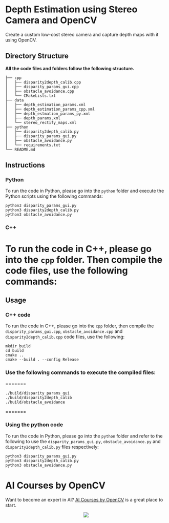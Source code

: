 # Depth Estimation using Stereo Camera and OpenCV

Create a custom low-cost stereo camera and capture depth maps with it using OpenCV.

## Directory Structure
**All the code files and folders follow the following structure.**

```
├── cpp
│   ├── disparity2depth_calib.cpp
│   ├── disparity_params_gui.cpp
│   ├── obstacle_avoidance.cpp
│   └── CMakeLists.txt
├── data
│   ├── depth_estimation_params.xml
│   ├── depth_estimation_params_cpp.xml
│   ├── depth_estmation_params_py.xml
│   ├── depth_params.xml
│   └── stereo_rectify_maps.xml
├── python
│   ├── disparity2depth_calib.py
│   ├── disparity_params_gui.py
│   ├── obstacle_avoidance.py
│   └── requirements.txt
└── README.md
```

## Instructions

### Python

To run the code in Python, please go into the `python` folder and execute the Python scripts using the following commands:

```shell
python3 disparity_params_gui.py
python3 disparity2depth_calib.py
python3 obstacle_avoidance.py
```

### C++

To run the code in C++, please go into the `cpp` folder. Then compile the code files, use the following commands:
=======
## Usage

### C++ code

To run the code in C++, please go into the `cpp` folder, then compile the `disparity_params_gui.cpp`, `obstacle_avoidance.cpp` and `disparity2depth_calib.cpp` code files, use the following:

```shell
mkdir build
cd build
cmake ..
cmake --build . --config Release
```

### Use the following commands to execute the compiled files:
=======


```shell
./build/disparity_params_gui
./build/disparity2depth_calib
./build/obstacle_avoidance
```


=======
### Using the python code

To run the code in Python, please go into the `python` folder and refer to the following to use the `disparity_params_gui.py`, `obstacle_avoidance.py` and `disparity2depth_calib.py` files respectively:

```shell
python3 disparity_params_gui.py
python3 disparity2depth_calib.py
python3 obstacle_avoidance.py
```


# AI Courses by OpenCV

Want to become an expert in AI? [AI Courses by OpenCV](https://opencv.org/courses/) is a great place to start.

<a href="https://opencv.org/courses/">
<p align="center">
<img src="https://www.learnopencv.com/wp-content/uploads/2020/04/AI-Courses-By-OpenCV-Github.png">
</p>
</a>
